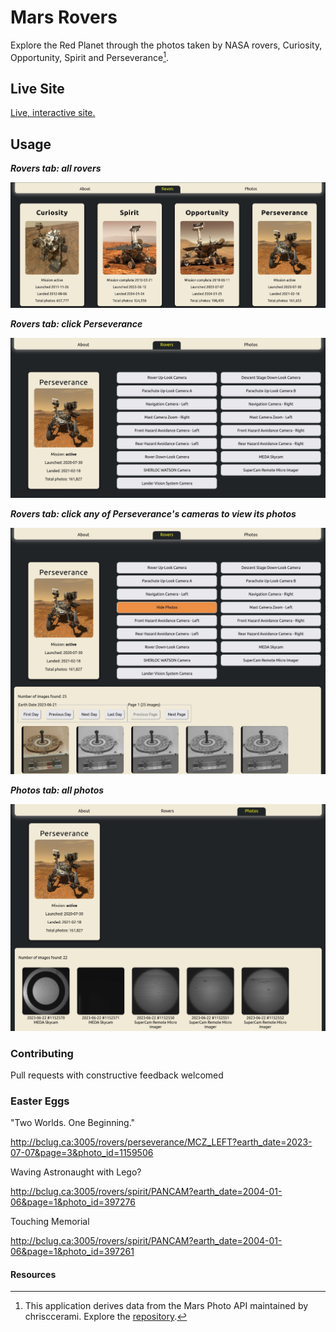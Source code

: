 # Mars Rovers

Explore the Red Planet through the photos taken by NASA rovers, Curiosity, Opportunity, Spirit and Perseverance[^1].

## Live Site
[Live, interactive site.](http://bclug.ca:3005)

## Usage

***Rovers tab: all rovers***

![Screenshot of all rovers: select one for accessing photos.](/screenshots/mars-rovers-1470x587.jpg)

***Rovers tab: click Perseverance***

![Screenshot of Perseverance rover's profile.](/screenshots/Perseverance-new-1333x678.jpg)

***Rovers tab: click any of Perseverance's cameras to view its photos***

![Screenshot of Perseverance's camera and its photos.](/screenshots/Perseverance-new-camera-photos-1333x1042.jpg)

***Photos tab: all photos***

![Screenshot of all photos at the Photos tab.](/screenshots/mars-photos-latest-perseverance-1333x960.jpg)

### Contributing

Pull requests with constructive feedback welcomed


### Easter Eggs

"Two Worlds. One Beginning."

http://bclug.ca:3005/rovers/perseverance/MCZ_LEFT?earth_date=2023-07-07&page=3&photo_id=1159506


Waving Astronaught with Lego?

http://bclug.ca:3005/rovers/spirit/PANCAM?earth_date=2004-01-06&page=1&photo_id=397276


Touching Memorial

http://bclug.ca:3005/rovers/spirit/PANCAM?earth_date=2004-01-06&page=1&photo_id=397261


#### Resources

[^1]:This application derives data from the Mars Photo API maintained by chrisccerami.
Explore the [repository](https://github.com/chrisccerami/mars-photo-api).
